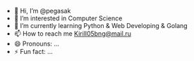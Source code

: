- 👋 Hi, I’m @pegasak
- 👀 I’m interested in Computer Science
- 🌱 I’m currently learning Python & Web Developing & Golang
- 📫 How to reach me Kirill05bng@mail.ru
- 😄 Pronouns: ...
- ⚡ Fun fact: ...

<!---
pegasak/pegasak is a ✨ special ✨ repository because its `README.md` (this file) appears on your GitHub profile.
You can click the Preview link to take a look at your changes.
--->
